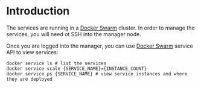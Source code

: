 # Introduction

The services are running in a [Docker Swarm](https://docs.docker.com/engine/swarm/) cluster. 
In order to manage the services, you will need ot SSH into the manager node. 

Once you are logged into the manager, you can use [Docker Swarm](https://docs.docker.com/engine/swarm/#whats-next) 
service API to view services:

```
docker service ls # list the services
docker service scale {SERVICE_NAME}={INSTANCE_COUNT}
docker service ps {SERVICE_NAME} # view service instances and where they are deployed
```
